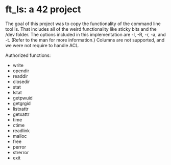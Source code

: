 # ft_ls: a 42 project

The goal of this project was to copy the functionality of the command line tool ls. That includes all of the weird functionality like sticky bits and the /dev folder. The options included in this implementation are -l, -R, -r, -a, and -t. (Refer to the man for more information.) Columns are not supported, and we were not require to handle ACL. 

Authorized functions: 
- write
- opendir
- readdir
- closedir
- stat
- lstat
- getpwuid
- getgrgid
- listxattr
- getxattr
- time
- ctime
- readlink
- malloc
- free
- perror
- strerror
- exit
